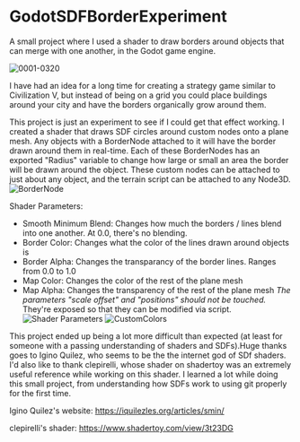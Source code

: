 # GodotSDFBorderExperiment
A small project where I used a shader to draw borders around objects that can merge with one another, in the Godot game engine.

![0001-0320](https://github.com/dorkyface/GodotSDFBorderExperiment/assets/69087850/7ba9d6f5-eabc-4e4f-a024-693f189f65c4)

I have had an idea for a long time for creating a strategy game similar to Civilization V, but instead of being on a grid you could place buildings around your city and have the borders organically grow around them.

This project is just an experiment to see if I could get that effect working. I created a shader that draws SDF circles around custom nodes onto a plane mesh. Any objects with a BorderNode attached to it will have the border drawn around them in real-time. Each of these BorderNodes has an exported "Radius" variable to change how large or small an area the border will be drawn around the object. These custom nodes can be attached to just about any object, and the terrain script can be attached to any Node3D.
![BorderNode](https://github.com/dorkyface/GodotSDFBorderExperiment/assets/69087850/49fcd8b8-863f-4151-87cc-3f940556cd49)

Shader Parameters:
- Smooth Minimum Blend: Changes how much the borders / lines blend into one another. At 0.0, there's no blending.
- Border Color: Changes what the color of the lines drawn around objects is
- Border Alpha: Changes the transparancy of the border lines. Ranges from 0.0 to 1.0
- Map Color: Changes the color of the rest of the plane mesh
- Map Alpha: Changes the transparency of the rest of the plane mesh
*The parameters "scale offset" and "positions" should not be touched.* They're exposed so that they can be modified via script.
![Shader Parameters](https://github.com/dorkyface/GodotSDFBorderExperiment/assets/69087850/429837a2-e629-4b83-ae9d-7d73d0aef2d7)
![CustomColors](https://github.com/dorkyface/GodotSDFBorderExperiment/assets/69087850/464b917b-98c7-42f2-beaa-09dc019029f2)

This project ended up being a lot more difficult than expected (at least for someone with a passing understanding of shaders and SDFs).Huge thanks goes to Igino Quilez, who seems to be the the internet god of SDf shaders. I'd also like to thank clepirelli, whose shader on shadertoy was an extremely useful reference while working on this shader. I learned a lot while doing this small project, from understanding how SDFs work to using git properly for the first time.

Igino Quilez's website:
https://iquilezles.org/articles/smin/

clepirelli's shader:
https://www.shadertoy.com/view/3t23DG
